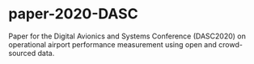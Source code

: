 # paper-2020-DASC
Paper for the Digital Avionics and Systems Conference (DASC2020) on operational airport performance measurement using open and crowd-sourced data.
